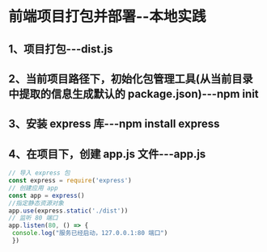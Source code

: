 # 前端项目打包并部署--本地实践

## 1、项目打包---dist.js

## 2、当前项目路径下，初始化包管理工具(从当前目录中提取的信息生成默认的 package.json)---npm init

## 3、安装 express 库---npm install express

## 4、在项目下，创建 app.js 文件---app.js

```javaScript
// 导入 express 包
const express = require('express')
// 创建应用 app
const app = express()
//指定静态资源对象
app.use(express.static('./dist'))
// 监听 80 端口
app.listen(80, () => {
 console.log("服务已经启动，127.0.0.1:80 端口")
 })
```
